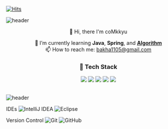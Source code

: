 [![Hits](https://hits.seeyoufarm.com/api/count/incr/badge.svg?url=https%3A%2F%2Fgithub.com%2FcoMkkyu&count_bg=%2379C83D&title_bg=%23555555&icon=&icon_color=%23E7E7E7&title=hits&edge_flat=false)](https://hits.seeyoufarm.com)

![header](https://capsule-render.vercel.app/api?type=waving&color=auto&height=180&section=header&text=%20coMkkyu&fontSize=50&fontColor=ffffff&fontAlign=80)

<div align=center> 👋 Hi, there I'm coMkkyu </div>

<div align=center>
  
🌱 I’m currently learning <b>Java</b>, <b>Spring</b>, and <a href="https://github.com/S6-Daejeon4-Study/D4-4idiots-Study"><b>Algorithm</b></a> <br>
📫 How to reach me: bakha1105@gmail.com <br>
</div>

<div align=center> <h3> 🚩 Tech Stack </h3></div>
<p align="center">
<img src="https://img.shields.io/badge/JAVA-informational?logo=Java&logoColor=white&style=flat-square"/></a>
<img src="https://img.shields.io/badge/Spring-brightgreen?logo=Spring&logoColor=white&style=flat-square"/></a>
<img src="https://img.shields.io/badge/VUE-ff69b4?logo=Vue.js&logoColor=white&style=flat-square"/></a>
<img src="https://img.shields.io/badge/git-%23F05033.svg?style=for-the-badge&logo=git&logoColor=white&style=flat-square"/></a>
<img src="https://img.shields.io/badge/notion-black.svg?style=for-the-badge&logo=Notion&logoColor=white&style=flat-square"/></a>
<br><br>
</p>

![header](https://capsule-render.vercel.app/api?type=waving&color=auto&height=100&section=footer&fontSize=50&fontColor=ffffff&fontAlign=80)

IDEs
![IntelliJ IDEA](https://img.shields.io/badge/IntelliJIDEA-000000.svg?style=for-the-badge&logo=intellij-idea&logoColor=white)
![Eclipse](https://img.shields.io/badge/Eclipse-FE7A16.svg?style=for-the-badge&logo=Eclipse&logoColor=white)

Version Control
![Git](https://img.shields.io/badge/git-%23F05033.svg?style=for-the-badge&logo=git&logoColor=white)
![GitHub](https://img.shields.io/badge/github-%23121011.svg?style=for-the-badge&logo=github&logoColor=white)
<!-- ![GitLab](https://img.shields.io/badge/gitlab-%23181717.svg?style=for-the-badge&logo=gitlab&logoColor=white) -->


<!--
**coMkkyu/coMkkyu** is a ✨ _special_ ✨ repository because its `README.md` (this file) appears on your GitHub profile.

Here are some ideas to get you started:

- 🔭 I’m currently working on ...
- 🌱 I’m currently learning ...
- 👯 I’m looking to collaborate on ...
- 🤔 I’m looking for help with ...
- 💬 Ask me about ...
- 📫 How to reach me: ...
- 😄 Pronouns: ...
- ⚡ Fun fact: ...
-->
